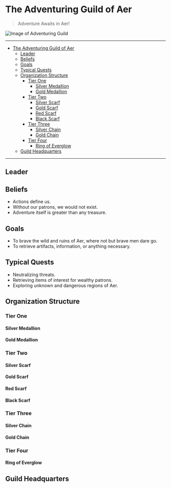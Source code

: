 # The Adventuring Guild of Aer
>Adventure Awaits in Aer!

![Image of Adventuring Guild](https://cdn.arstechnica.net/wp-content/uploads/2018/03/concept-4-tavern-1440x563.jpg)
___
- [The Adventuring Guild of Aer](#The-Adventuring-Guild-of-Aer)
  - [Leader](#Leader)
  - [Beliefs](#Beliefs)
  - [Goals](#Goals)
  - [Typical Quests](#Typical-Quests)
  - [Organization Structure](#Organization-Structure)
    - [Tier One](#Tier-One)
      - [Silver Medallion](#Silver-Medallion)
      - [Gold Medallion](#Gold-Medallion)
    - [Tier Two](#Tier-Two)
      - [Silver Scarf](#Silver-Scarf)
      - [Gold Scarf](#Gold-Scarf)
      - [Red Scarf](#Red-Scarf)
      - [Black Scarf](#Black-Scarf)
    - [Tier Three](#Tier-Three)
      - [Silver Chain](#Silver-Chain)
      - [Gold Chain](#Gold-Chain)
    - [Tier Four](#Tier-Four)
      - [Ring of Everglow](#Ring-of-Everglow)
  - [Guild Headquarters](#Guild-Headquarters)
___
## Leader
## Beliefs
- Actions define us.
- Without our patrons, we would not exist.
- Adventure itself is greater than any treasure.
## Goals
- To brave the wild and ruins of Aer, where not but brave men dare go.
- To retrieve artifacts, information, or anything necessary.
## Typical Quests
- Neutralizing threats.
- Retrieving items of interest for wealthy patrons.
- Exploring unknown and dangerous regions of Aer.
## Organization Structure
### Tier One
#### Silver Medallion
#### Gold Medallion
### Tier Two
#### Silver Scarf
#### Gold Scarf
#### Red Scarf
#### Black Scarf
### Tier Three
#### Silver Chain
#### Gold Chain
### Tier Four
#### Ring of Everglow
## Guild Headquarters
